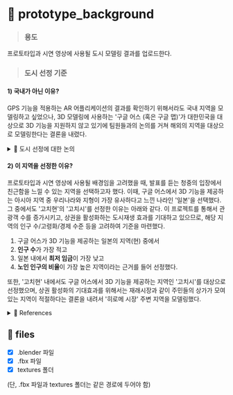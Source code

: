 # 📂 prototype_background 
> ### **용도**

프로토타입과 시연 영상에 사용될 도시 모델링 결과를 업로드한다.       


> ### **도시 선정 기준**
#### 1) 국내가 아닌 이유?    

GPS 기능을 적용하는 AR 어플리케이션의 결과를 확인하기 위해서라도 국내 지역을 모델링하고 싶었으나, 3D 모델링에 사용하는 '구글 어스 (혹은 구글 맵)'가 대한민국을 대상으로
3D 기능을 지원하지 않고 있기에 팀원들과의 논의를 거쳐 해외의 지역을 대상으로 모델링한다는 결론을 내렸다. 

<details>
<summary> 📌 도시 선정에 대한 논의 </summary>
<div markdown="1">     

    1. 국내 지역과 비슷한 지형을 만드는 것은 어떠한가? 
    (ex. 일본의 지역은 우리나라와 비슷한 곳이 많으므로, 일본의 지도를 기반으로 우리나라의 지형을 만들자.)
      우리나라의 특정 도시를 지정하고 (ex. OO구) , 이와 유사하게 만들기 위해서 일본의 여러 건물을 확인해보았지만 구현하는 데에 
      상당한 시간과 비용이 들 것이며, 오히려 직접 모델링하는 것보다도 완성도가 떨어질 수도 있음.
  
    2. 국내 지역을 직접 모델링하는 것은 어떠한가?
      프로젝트 초반의 목적이 '3D 도시 모델링에 드는 시간과 비용을 절감하기 위해서 지도를 기반으로 지형을 자동 생성하는 방향'이었음을 고려할 때, 
      또한, 자동화가 아니라 직접 만드는 방식을 취하게 된다면 프로젝트를 위해 개발해야 하는 다른 파트 (ex. VR 기능, AR 기능) 에 쏟는 노력을 
      모델링하는 데에 투자해야 한다는 점을 고려할 때, 이 방법은 적절하지 않다는 결론을 내렸음. 
      하지만, GPS 기능이 제대로 동작하고 있음을 발표하기 위해서는 간단하게나마 국내 지역을 모델링하여 제시할 계획이 있음.

</div>
</details>

#### 2) 이 지역을 선정한 이유?      
프로토타입과 시연 영상에 사용될 배경임을 고려했을 때, 발표를 듣는 청중의 입장에서 친근함을 느낄 수 있는 지역을 선택하고자 했다. 
이때, 구글 어스에서 3D 기능을 제공하는 아시아 지역 중 우리나라와 지형이 가장 유사하다고 느낀 나라인 '일본'을 선택했다. 
그 중에서도 '고치현'의 '고치시'를 선정한 이유는 아래와 같다. 
이 프로젝트를 통해서 관광객 수를 증가시키고, 상권을 활성화하는 도시재생 효과를 기대하고 있으므로, 해당 지역의 인구 수/고령화/경제 수준 등을 고려하여 기준을 마련했다.      
  1) 구글 어스가 3D 기능을 제공하는 일본의 지역(현) 중에서
  2) **인구 수**가 가장 적고
  3) 일본 내에서 **최저 임금**이 가장 낮고
  4) **노인 인구의 비율**이 가장 높은 지역이라는 근거를 들어 선정했다.     


또한, '고치현' 내에서도 구글 어스에서 3D 기능을 제공하는 지역인 '고치시'를 대상으로 선정했으며, 
상권 활성화의 기대효과를 위해서는 재래시장과 같이 주민들의 상가가 모여있는 지역이 적절하다는 결론을 내려서 '히로메 시장' 주변 지역을 모델링했다. 

<details>
<summary> 🔎 References </summary>
<div markdown="1">     
  
 
- [위키백과 - 고치현](https://ko.wikipedia.org/wiki/%EA%B3%A0%EC%B9%98%ED%98%84)
- [내년 최저임금 … 사상 첫 韓〉日](https://www.donga.com/news/Inter/article/all/20220824/115131998/1)
- [최저임금 ‘차등화’는 지역경제 소멸을 부른다](https://www.junggi.co.kr/article/articleView.html?no=28374#:~:text=%EC%B5%9C%EC%A0%80%EC%9E%84%EA%B8%88%EC%9D%B4%20%EA%B0%80%EC%9E%A5%20%EB%86%92%EC%9D%80,%EC%8B%9C%ED%82%A4%EA%B3%A0%20%EC%A7%80%EB%B0%A9%EC%86%8C%EB%A9%B8%EC%9D%84%20%EC%95%9E%EB%8B%B9%EA%B8%B4%EB%8B%A4.)
- [일본 인구 4명 중 한명은 노인](https://www.hani.co.kr/arti/international/japan/750450.html)
- [‘격차사회’ 일본과 빈곤층 재생산─고용·소득 격차에 의한 저축·교육 격차의 확대를 중심으로](https://s-space.snu.ac.kr/bitstream/10371/91985/1/02_%E2%80%98%EA%B2%A9%EC%B0%A8%EC%82%AC%ED%9A%8C%E2%80%99%20%EC%9D%BC%EB%B3%B8%EA%B3%BC%20%EB%B9%88%EA%B3%A4%EC%B8%B5%20%EC%9E%AC%EC%83%9D%EC%82%B0.pdf)
  
</div>
</details>


## 📑 files 
- [x] .blender 파일
- [x] .fbx 파일
- [x] textures 폴더     

(단, .fbx 파일과 textures 폴더는 같은 경로에 두어야 함)

